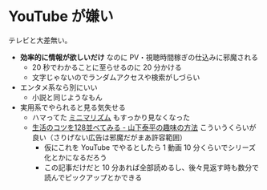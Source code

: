 # YouTube が嫌い
テレビと大差無い。

- **効率的に情報が欲しいだけ** なのに PV・視聴時間稼ぎの仕込みに邪魔される
  - 20 秒でわかることに至らせるのに 20 分かける
  - 文字じゃないのでランダムアクセスや検索がしづらい
- エンタメ系なら別にいい
  - 小説と同じようなもん
- 実用系でやられると見る気失せる
  - ハマってた [ミニマリズム](https://www.youtube.com/results?search_query=%23%E3%83%9F%E3%83%8B%E3%83%9E%E3%83%AA%E3%82%B9%E3%83%88&sp=CAI%253D) もすっかり見なくなった
  - [生活のコツを128並べてみる - 山下泰平の趣味の方法](http://cocolog-nifty.hatenablog.com/entry/2018/11/30/172400) こういうくらいが良い（さりげない広告は邪魔だがまあ許容範囲）
    - 仮にこれを YouTube でやるとしたら 1 動画 10 分くらいでシリーズ化とかになるだろう
    - この記事だけだと 10 分あれば全部読めるし、後々見返す時も数分で読んでピックアップとかできる
